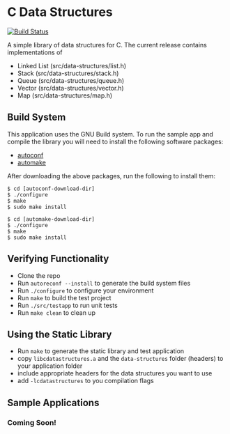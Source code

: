 # C Data Structures

[![Build Status](https://travis-ci.org/davidmuto/c-data-structures.png?branch=dev,master)](https://travis-ci.org/davidmuto/c-data-structures)

A simple library of data structures for C. The current release contains implementations of

* Linked List (src/data-structures/list.h)
* Stack (src/data-structures/stack.h)
* Queue (src/data-structures/queue.h)
* Vector (src/data-structures/vector.h)
* Map (src/data-structures/map.h)

## Build System

This application uses the GNU Build system. To run the sample app and compile the library you will need to install the following software packages:

* [autoconf](http://ftp.gnu.org/gnu/autoconf/)
* [automake](http://ftp.gnu.org/gnu/automake/)

After downloading the above packages, run the following to install them:

	$ cd [autoconf-download-dir]
	$ ./configure
	$ make
	$ sudo make install

	$ cd [automake-download-dir]
	$ ./configure
	$ make
	$ sudo make install	

## Verifying Functionality

* Clone the repo
* Run `autoreconf --install` to generate the build system files
* Run `./configure` to configure your environment
* Run `make` to build the test project
* Run `./src/testapp` to run unit tests
* Run `make clean` to clean up

## Using the Static Library

* Run `make` to generate the static library and test application
* copy `libcdatastructures.a` and the `data-structures` folder (headers) to your application folder
* include appropriate headers for the data structures you want to use
* add `-lcdatastructures` to you compilation flags

## Sample Applications

### Coming Soon!
